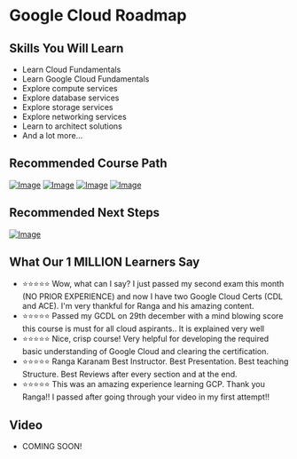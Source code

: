 # Google Cloud Roadmap

## Skills You Will Learn

- Learn Cloud Fundamentals
- Learn Google Cloud Fundamentals
- Explore compute services
- Explore database services
- Explore storage services
- Explore networking services
- Learn to architect solutions
- And a lot more...


## Recommended Course Path
[![Image](https://www.springboottutorial.com/images/Course-gcp-cdl.png " Course")](https://www.udemy.com/course/google-cloud-digital-leader-certification/?couponCode=JULY2022)
[![Image](https://www.springboottutorial.com/images/Course-gcp-ace.png " Course")](https://www.udemy.com/course/google-cloud-certification-associate-cloud-engineer/?couponCode=JULY2022)
[![Image](https://www.springboottutorial.com/images/Course-gcp-pca.png " Course")](https://www.udemy.com/course/google-cloud-professional-cloud-architect-certification/?couponCode=JULY2022)
[![Image](https://www.springboottutorial.com/images/Course-gcp-pcd.png " Course")](https://www.udemy.com/course/google-cloud-certified-professional-cloud-developer/?couponCode=JULY2022)

## Recommended Next Steps

[![Image](https://www.springboottutorial.com/images/Course-DevOps.png "DevOps Course")](https://www.udemy.com/course/devops-with-docker-kubernetes-and-azure-devops/?couponCode=JULY2022)

## What Our 1 MILLION Learners Say
- :star::star::star::star::star: Wow, what can I say? I just passed my second exam this month (NO PRIOR EXPERIENCE) and now I have two Google Cloud Certs (CDL and ACE). I'm very thankful for Ranga and his amazing content.
- :star::star::star::star::star: Passed my GCDL on 29th december with a mind blowing score this course is must for all cloud aspirants.. It is explained very well
- :star::star::star::star::star: Nice, crisp course! Very helpful for developing the required basic understanding of Google Cloud and clearing the certification.
- :star::star::star::star::star: Ranga Karanam Best Instructor. Best Presentation. Best teaching Structure. Best Reviews after every section and at the end.
- :star::star::star::star::star: This was an amazing experience learning GCP. Thank you Ranga!! I passed after going through your video in my first attempt!!

## Video

- COMING SOON!